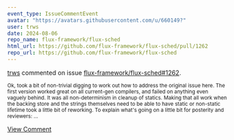 ```yaml
---
event_type: IssueCommentEvent
avatar: "https://avatars.githubusercontent.com/u/660149?"
user: trws
date: 2024-08-06
repo_name: flux-framework/flux-sched
html_url: https://github.com/flux-framework/flux-sched/pull/1262
repo_url: https://github.com/flux-framework/flux-sched
---
```


<a href='https://github.com/trws' target='_blank'>trws</a> commented on issue <a href='https://github.com/flux-framework/flux-sched/pull/1262' target='_blank'>flux-framework/flux-sched#1262</a>.

<small>Ok, took a bit of non-trivial digging to work out how to address the original issue here.  The first version worked great on all current-gen compilers, and failed on anything even vaguely behind.  It was all non-determinism in cleanup of statics.  Making that all work when the backing store and the strings themselves need to be able to have static or non-static lifetime took a little bit of reworking.  To explain what's going on a little bit for posterity and reviewers:...</small>

<a href='https://github.com/flux-framework/flux-sched/pull/1262' target='_blank'>View Comment</a>